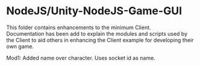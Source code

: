 # NodeJS/Unity-NodeJS-Game-GUI
  
This folder contains enhancements to the minimum Client.  
Documentation has been add to explain the modules and scripts used by the Client to 
aid others in enhancing the Client example for developing their own game.  

Mod1: Added name over character. Uses socket id as name.  
